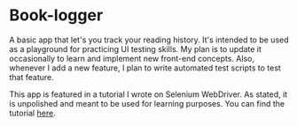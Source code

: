 # Book-logger
A basic app that let's you track your reading history. It's intended to be used as a playground for practicing UI testing skills. My plan is to update it occasionally to learn and implement new front-end concepts. Also, whenever I add a new feature, I plan to write automated test scripts to test that feature.

This app is featured in a tutorial I wrote on Selenium WebDriver. As stated, it is unpolished and meant to be used for learning purposes. You can find the tutorial [here](https://github.com/Ted-V/portfolio/blob/main/resources/Selenium_JS_Tutorial/seleniumtut.md).
